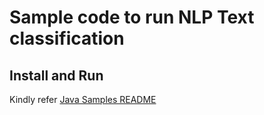 # Sample code to run NLP Text classification

## Install and Run
Kindly refer [Java Samples README](../../../../../../../README.md)